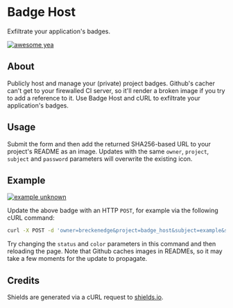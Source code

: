Badge Host
==========

Exfiltrate your application's badges.

[![awesome
yea](https://badge-host.herokuapp.com/badges/d81c73fa9049ccf9aea33ea6fc9c70a23259147db6c5d80886f3fe64fa1c3fba.svg)](https://badge-host.herokuapp.com/badges/d81c73fa9049ccf9aea33ea6fc9c70a23259147db6c5d80886f3fe64fa1c3fba)

About
-----

Publicly host and manage your (private) project badges. Github's cacher can't
get to your firewalled CI server, so it'll render a broken image if you try to
add a reference to it. Use Badge Host and cURL to exfiltrate your application's
badges.

Usage
-----

Submit the form and then add the returned SHA256-based URL to your project's
README as an image. Updates with the same `owner`, `project`, `subject` and
`password` parameters will overwrite the existing icon.

Example
-------

[![example
unknown](https://badge-host.herokuapp.com/badges/79de04f884e768bc28ce138017ab6ef8a7a4307108f49014eaefa94fdf778364.svg)](https://badge-host.herokuapp.com/badges/79de04f884e768bc28ce138017ab6ef8a7a4307108f49014eaefa94fdf778364)

Update the above badge with an HTTP `POST`, for example via the following cURL
command:

```sh
curl -X POST -d 'owner=breckenedge&project=badge_host&subject=example&status=OK&color=green' https://badge-host.herokuapp.com/badges
```

Try changing the `status` and `color` parameters in this command and then
reloading the page. Note that Github caches images in READMEs, so it may take a
few moments for the update to propagate.

Credits
-------

Shields are generated via a cURL request to [shields.io](https://shields.io).
